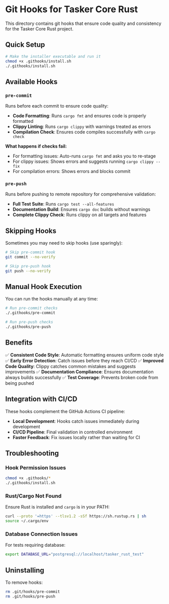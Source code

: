 # Git Hooks for Tasker Core Rust

This directory contains git hooks that ensure code quality and consistency for the Tasker Core Rust project.

## Quick Setup

```bash
# Make the installer executable and run it
chmod +x .githooks/install.sh
./.githooks/install.sh
```

## Available Hooks

### `pre-commit`

Runs before each commit to ensure code quality:

- **Code Formatting**: Runs `cargo fmt` and ensures code is properly formatted
- **Clippy Linting**: Runs `cargo clippy` with warnings treated as errors
- **Compilation Check**: Ensures code compiles successfully with `cargo check`

**What happens if checks fail:**
- For formatting issues: Auto-runs `cargo fmt` and asks you to re-stage
- For clippy issues: Shows errors and suggests running `cargo clippy --fix`
- For compilation errors: Shows errors and blocks commit

### `pre-push`

Runs before pushing to remote repository for comprehensive validation:

- **Full Test Suite**: Runs `cargo test --all-features`
- **Documentation Build**: Ensures `cargo doc` builds without warnings
- **Complete Clippy Check**: Runs clippy on all targets and features

## Skipping Hooks

Sometimes you may need to skip hooks (use sparingly):

```bash
# Skip pre-commit hook
git commit --no-verify

# Skip pre-push hook  
git push --no-verify
```

## Manual Hook Execution

You can run the hooks manually at any time:

```bash
# Run pre-commit checks
./.githooks/pre-commit

# Run pre-push checks
./.githooks/pre-push
```

## Benefits

✅ **Consistent Code Style**: Automatic formatting ensures uniform code style
✅ **Early Error Detection**: Catch issues before they reach CI/CD
✅ **Improved Code Quality**: Clippy catches common mistakes and suggests improvements
✅ **Documentation Compliance**: Ensures documentation always builds successfully
✅ **Test Coverage**: Prevents broken code from being pushed

## Integration with CI/CD

These hooks complement the GitHub Actions CI pipeline:
- **Local Development**: Hooks catch issues immediately during development
- **CI/CD Pipeline**: Final validation in controlled environment
- **Faster Feedback**: Fix issues locally rather than waiting for CI

## Troubleshooting

### Hook Permission Issues
```bash
chmod +x .githooks/*
./.githooks/install.sh
```

### Rust/Cargo Not Found
Ensure Rust is installed and `cargo` is in your PATH:
```bash
curl --proto '=https' --tlsv1.2 -sSf https://sh.rustup.rs | sh
source ~/.cargo/env
```

### Database Connection Issues
For tests requiring database:
```bash
export DATABASE_URL="postgresql://localhost/tasker_rust_test"
```

## Uninstalling

To remove hooks:
```bash
rm .git/hooks/pre-commit
rm .git/hooks/pre-push
```